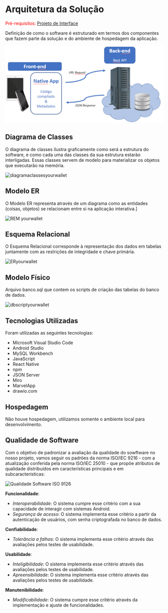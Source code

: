 # Arquitetura da Solução

<span style="color:red">Pré-requisitos: <a href="04-Projeto de Interface.md"> Projeto de Interface</a></span>

Definição de como o software é estruturado em termos dos componentes que fazem parte da solução e do ambiente de hospedagem da aplicação.

![Arquitetura da Solução](img/02-mob-arch.png)

## Diagrama de Classes

O diagrama de classes ilustra graficamente como será a estrutura do software, e como cada uma das classes da sua estrutura estarão interligadas. Essas classes servem de modelo para materializar os objetos que executarão na memória.

![diagramaclassesyourwallet](https://github.com/ICEI-PUC-Minas-PMV-ADS/pmv-ads-2023-2-e3-proj-mov-t4-time3-smart-wallet/assets/109763968/17ea9193-dd60-4abc-9854-b9cef391a10a)


## Modelo ER

O Modelo ER representa através de um diagrama como as entidades (coisas, objetos) se relacionam entre si na aplicação interativa.]

![REM yourwallet](https://github.com/ICEI-PUC-Minas-PMV-ADS/pmv-ads-2023-2-e3-proj-mov-t4-time3-smart-wallet/assets/109763968/4a1e0a96-dd61-4a26-8e29-4e8c0a0b4319)


## Esquema Relacional

O Esquema Relacional corresponde à representação dos dados em tabelas juntamente com as restrições de integridade e chave primária.
 
![ERyourwallet](https://github.com/ICEI-PUC-Minas-PMV-ADS/pmv-ads-2023-2-e3-proj-mov-t4-time3-smart-wallet/assets/109763968/f0dd66cc-37cf-4cc5-b30b-5d9b66d4315b)


## Modelo Físico

Arquivo banco.sql que contem os scripts de criação das tabelas do banco de dados.

![dbscriptyourwallet](https://github.com/ICEI-PUC-Minas-PMV-ADS/pmv-ads-2023-2-e3-proj-mov-t4-time3-smart-wallet/assets/109763968/5fe0b150-db41-4399-bd19-2f34e8f939f3)

## Tecnologias Utilizadas

Foram utilizadas as seguintes tecnologias:

- Microsoft Visual Studio Code
- Android Studio
- MySQL Workbench
- JavaScript
- React Native
- npm
- JSON Server
- Miro
- MarvelApp
- drawio.com

## Hospedagem

Não houve hospedagem, utilizamos somente o ambiente local para desenvolvimento.

## Qualidade de Software

Com o objetivo de padronizar a avaliação da qualidade do sowftware no nosso projeto, vamos seguir os padrões da norma ISO/IEC 9216 - com a atualização conferida pela norma ISO/IEC 25010 - que propõe atributos de qualidade distribuídos em características principais e em subcaracteristicas:

![Qualidade Software ISO 9126](https://github.com/ICEI-PUC-Minas-PMV-ADS/pmv-ads-2023-2-e3-proj-mov-t4-time3-smart-wallet/assets/109763968/b3505eb3-277c-4c54-9df5-b466b9c8c365)

**Funcionalidade**:
 - *Interoperabilidade*: O sistema cumpre esse critério com a sua capacidade de interagir com sistemas Android.
 - *Segurança de acesso*: O sistema implementa esse critério a partir da autenticação de usuários, com senha criptografada no banco de dados.

**Confiabilidade**:
 - *Tolerância a falhas*: O sistema implementa esse critério através das avaliações pelos testes de usabilidade.

**Usabilidade**:
 - *Inteligibilidade*: O sistema implementa esse critério através das avaliações pelos testes de usabilidade.
 - *Apreensibilidade*: O sistema implementa esse critério através das avaliações pelos testes de usabilidade.

**Manutenibilidade**:
 - *Modificabilidade*: O sistema cumpre esse critério através da implementação e ajuste de funcionalidades.

